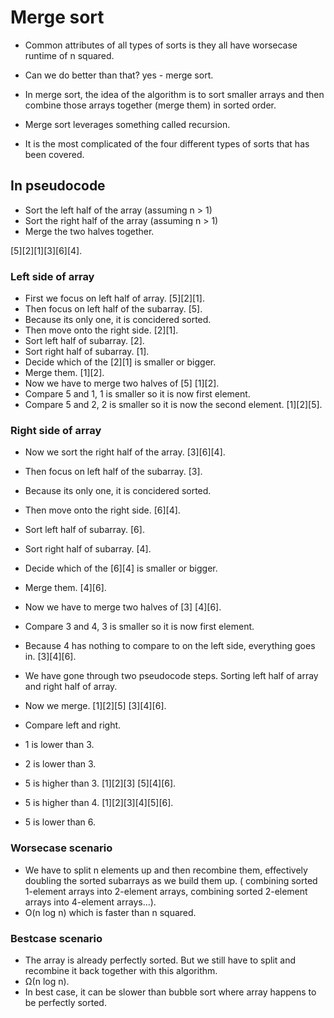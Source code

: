 # Merge sort
- Common attributes of all types of sorts is they all have worsecase runtime of n squared.

- Can we do better than that? yes - merge sort.

- In merge sort, the idea of the algorithm is to sort smaller arrays and then combine those arrays together (merge them) in sorted order.

- Merge sort leverages something called recursion.

- It is the most complicated of the four different types of sorts that has been covered.

## In pseudocode
- Sort the left half of the array (assuming n > 1)
- Sort the right half of the array (assuming n > 1)
- Merge the two halves together.

[5][2][1][3][6][4].

### Left side of array
- First we focus on left half of array.
[5][2][1].
- Then focus on left half of the subarray.
[5].
- Because its only one, it is concidered sorted.
- Then move onto the right side.
[2][1].
- Sort left half of subarray.
[2].
- Sort right half of subarray.
[1].
- Decide which of the [2][1] is smaller or bigger.
- Merge them.
[1][2].
- Now we have to merge two halves of [5] [1][2].
- Compare 5 and 1, 1 is smaller so it is now first element. 
- Compare 5 and 2, 2 is smaller so it is now the second element.
[1][2][5].

### Right side of array
- Now we sort the right half of the array.
[3][6][4].
- Then focus on left half of the subarray.
[3].
- Because its only one, it is concidered sorted.
- Then move onto the right side.
[6][4].
- Sort left half of subarray.
[6].
- Sort right half of subarray.
[4].
- Decide which of the [6][4] is smaller or bigger.
- Merge them.
[4][6].
- Now we have to merge two halves of [3] [4][6].
- Compare 3 and 4, 3 is smaller so it is now first element. 
- Because 4 has nothing to compare to on the left side, everything goes in.
[3][4][6].

- We have gone through two pseudocode steps. Sorting left half of array and right half of array.
- Now we merge.
[1][2][5] [3][4][6].
- Compare left and right.
- 1 is lower than 3.
- 2 is lower than 3.
- 5 is higher than 3.
[1][2][3] [5][4][6].
- 5 is higher than 4.
[1][2][3][4][5][6].
- 5 is lower than 6.

### Worsecase scenario
- We have to split n elements up and then recombine them, effectively doubling the sorted subarrays as we build them up. ( combining sorted 1-element arrays into 2-element arrays, combining sorted 2-element arrays into 4-element arrays...).
- O(n log n) which is faster than n squared.

### Bestcase scenario
- The array is already perfectly sorted. But we still have to split and recombine it back together with this algorithm.
- Ω(n log n).
- In best case, it can be slower than bubble sort where array happens to be perfectly sorted.
